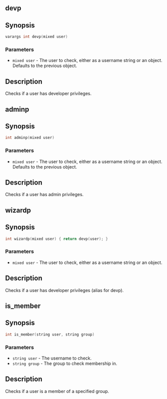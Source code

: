 ## devp

## Synopsis

```c
varargs int devp(mixed user)
```

### Parameters

* `mixed user` - The user to check, either as a username string or an object. Defaults to the previous object.

## Description

Checks if a user has developer privileges.

## adminp

## Synopsis

```c
int adminp(mixed user)
```

### Parameters

* `mixed user` - The user to check, either as a username string or an object. Defaults to the previous object.

## Description

Checks if a user has admin privileges.

## wizardp

## Synopsis

```c
int wizardp(mixed user) { return devp(user); }
```

### Parameters

* `mixed user` - The user to check, either as a username string or an object.

## Description

Checks if a user has developer privileges (alias for devp).

## is_member

## Synopsis

```c
int is_member(string user, string group)
```

### Parameters

* `string user` - The username to check.
* `string group` - The group to check membership in.

## Description

Checks if a user is a member of a specified group.

